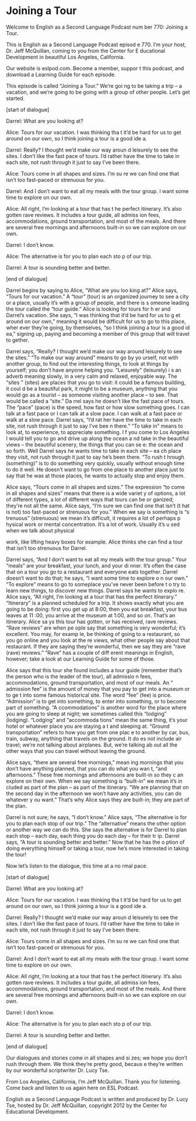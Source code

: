 # Joining a Tour

Welcome to English as a Second Language Podcast num ber 770: Joining a Tour.

This is English as a Second Language Podcast episod e 770.  I’m your host, Dr. Jeff McQuillan, coming to you from the Center for E ducational Development in beautiful Los Angeles, California.

Our website is eslpod.com.  Become a member, suppor t this podcast, and download a Learning Guide for each episode.

This episode is called “Joining a Tour.”  We’re goi ng to be taking a trip – a vacation, and we’re going to be going with a group of other people.  Let’s get started.

[start of dialogue]

Darrel:  What are you looking at?

Alice:  Tours for our vacation.  I was thinking tha t it’d be hard for us to get around on our own, so I think joining a tour is a good ide a.

Darrel:  Really?  I thought we’d make our way aroun d leisurely to see the sites.  I don’t like the fast pace of tours.  I’d rather have  the time to take in each site, not rush through it just to say I’ve been there.

Alice:  Tours come in all shapes and sizes.  I’m su re we can find one that isn’t too fast-paced or strenuous for you.

Darrel:  And I don’t want to eat all my meals with the tour group.  I want some time to explore on our own.

Alice:  All right, I’m looking at a tour that has t he perfect itinerary.  It’s also gotten rave reviews.  It includes a tour guide, all admiss ion fees, accommodations, ground transportation, and most of the meals.  And there are several free mornings and afternoons built-in so we can explore on our own.

Darrel:  I don’t know.

Alice:  The alternative is for you to plan each sto p of our trip.

Darrel:  A tour is sounding better and better.

[end of dialogue]

Darrel begins by saying to Alice, “What are you loo king at?”  Alice says, “Tours for our vacation.”  A “tour” (tour) is an organized  journey to see a city or a place, usually it’s with a group of people, and there is s omeone leading the tour called the “tour guide.”  Alice is looking for tours for h er and Darrel’s vacation.  She says, “I was thinking that it’d be hard for us to g et around on our own,” meaning it would be difficult for us to go to this place, wher ever they’re going, by themselves, “so I think joining a tour is a good id ea,” signing up, paying and becoming a member of this group that will travel to gether.

Darrel says, “Really?  I thought we’d make our way around leisurely to see the sites.”  “To make our way around” means to go by yo urself, not with another group, to find out the interesting things, to look at things by yourself; you don’t have anyone helping you.  “Leisurely” (leisurely) i s an adverb meaning slowly, in a very calm and relaxed, enjoyable way.  The “sites ” (sites) are places that you go to visit: it could be a famous building, it coul d be a beautiful park, it might to be a museum, anything that you would go as a tourist –  as someone visiting another place – to see.  That would be called a “site.”  Da rrel says he doesn’t like the fast pace of tours.  The “pace” (pace) is the speed, how  fast or how slow something goes.  I can talk at a fast pace or I can talk at a  slow pace.  I can walk at a fast pace or walk at a slow pace.  Darrel says, “I’d rat her have the time to take in each site, not rush through it just to say I’ve bee n there.”  “To take in” means to look at, to experience, to appreciate something.  I f you come to Los Angeles I would tell you to go and drive up along the ocean a nd take in the beautiful views – the beautiful scenery, the things that you can se e: the ocean and so forth.  Well Darrel says he wants time to take in each site – ea ch place they visit, not rush through it just to say he’s been there.  “To rush t hrough (something)” is to do something very quickly, usually without enough time  to do it well.  He doesn’t want to go from one place to another place just to say that he was at those places, he wants to actually stop and enjoy them.

Alice says, “Tours come in all shapes and sizes.”  The expression “to come in all shapes and sizes” means that there is a wide variet y of options, a lot of different types, a lot of different ways that tours can be or ganized; they’re not all the same. Alice says, “I’m sure we can find one that isn’t (t hat is not) too fast-paced or strenuous for you.”  When we say is something is “s trenuous” (strenuous) we mean it’s difficult, it requires a lot of perhaps p hysical work or mental concentration.  It’s a lot of work.  Usually it’s u sed when we talk about physical

work, like lifting heavy boxes for example.  Alice thinks she can find a tour that isn’t too strenuous for Darrel.

Darrel says, “And I don’t want to eat all my meals with the tour group.”  Your “meals” are your breakfast, your lunch, and your di nner.  It’s often the case that on a tour you go to a restaurant and everyone eats together.  Darrel doesn’t want to do that; he says, “I want some time to explore o n our own.”  “To explore” means to go to someplace you’ve never been before t o try to learn new things, to discover new things.  Darrel says he wants to explo re.  Alice says, “All right, I’m looking at a tour that has the perfect itinerary.”  “Itinerary” is a planned scheduled for a trip.  It shows exactly what you are going to  be doing: first you get up at 8:00, then you eat breakfast, your bus leaves at 11 :00, you arrive at the museum at 1:00, and so on.  That’s an itinerary.  Alice sa ys this tour has gotten, or has received, rave reviews.  “Rave reviews” are when pe ople say that something is very wonderful; it’s excellent.  You may, for examp le, be thinking of going to a restaurant, so you go online and you look at the re views, what other people say about that restaurant.  If they are saying they’re wonderful, then we say they are “rave (rave) reviews.”  “Rave” has a couple of diff erent meanings in English, however; take a look at our Learning Guide for some  of those.

Alice says that this tour she found includes a tour  guide (remember that’s the person who is the leader of the tour), all admissio n fees, accommodations, ground transportation, and most of our meals.  An “ admission fee” is the amount of money that you pay to get into a museum or to ge t into some famous historical site.  The word “fee” (fee) is price.  “Admission” is to get into something, to enter into something, or to become part of something.  “A ccommodations” is another word for the place where you are going to sleep at night; we sometimes called this “lodging” (lodging).  “Lodging” and “accommoda tions” mean the same thing, it’s your hotel or whatever place you are staying a t and sleeping at.  “Ground transportation” refers to how you get from one plac e to another by car, bus, train, subway, anything that travels on the ground.  It do es not include air travel; we’re not talking about airplanes.  But, we’re talking ab out all the other ways that you can travel without leaving the ground.

Alice says, “there are several free mornings,” mean ing mornings that you don’t have anything planned, that you can do what you wan t, “and afternoons.”  These free mornings and afternoons are built-in so they c an explore on their own. When we say something is “built-in” we mean it’s in cluded as part of the plan – as part of the itinerary.  “We are planning that on  the second day in the afternoon we won’t have any activities, you can do whatever y ou want.”  That’s why Alice says they are built-in; they are part of the plan.

Darrel is not sure; he says, “I don’t know.”  Alice  says, “The alternative is for you to plan each stop of our trip.”  The “alternative” means the other option or another way we can do this.  She says the alternative is for Darrel to plan each stop – each day, each thing you do each day – for their tr ip.  Darrel says, “A tour is sounding better and better.”  Now that he has the o ption of doing everything himself or taking a tour, now he’s more interested in taking the tour!

Now let’s listen to the dialogue, this time at a no rmal pace.

[start of dialogue]

Darrel:  What are you looking at?

Alice:  Tours for our vacation.  I was thinking tha t it’d be hard for us to get around on our own, so I think joining a tour is a good ide a.

Darrel:  Really?  I thought we’d make our way aroun d leisurely to see the sites.  I don’t like the fast pace of tours.  I’d rather have  the time to take in each site, not rush through it just to say I’ve been there.

Alice:  Tours come in all shapes and sizes.  I’m su re we can find one that isn’t too fast-paced or strenuous for you.

Darrel:  And I don’t want to eat all my meals with the tour group.  I want some time to explore on our own.

Alice:  All right, I’m looking at a tour that has t he perfect itinerary.  It’s also gotten rave reviews.  It includes a tour guide, all admiss ion fees, accommodations, ground transportation, and most of the meals.  And there are several free mornings and afternoons built-in so we can explore on our own.

Darrel:  I don’t know.

Alice:  The alternative is for you to plan each sto p of our trip.

Darrel:  A tour is sounding better and better.

[end of dialogue]

Our dialogues and stories come in all shapes and si zes; we hope you don’t rush through them.  We think they’re pretty good, becaus e they’re written by our wonderful scriptwriter Dr. Lucy Tse.

 From Los Angeles, California, I’m Jeff McQuillan.  Thank you for listening.  Come back and listen to us again here on ESL Podcast.

English as a Second Language Podcast is written and  produced by Dr. Lucy Tse, hosted by Dr. Jeff McQuillan, copyright 2012 by the  Center for Educational Development.

